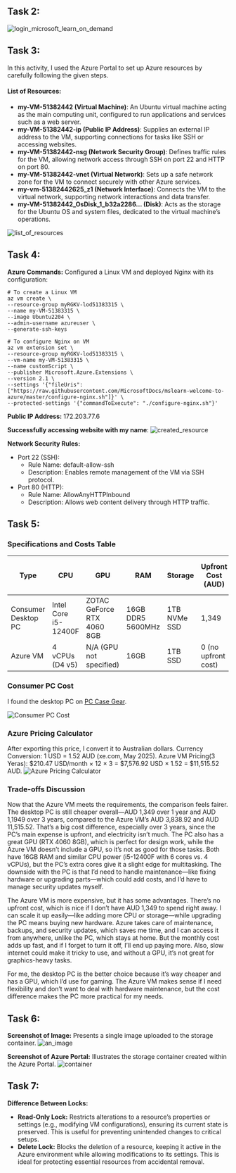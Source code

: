 ## Task 2:
![login_microsoft_learn_on_demand](images/week8-task2_login_microsoft_learn_on_demand.png)

## Task 3:
In this activity, I used the Azure Portal to set up Azure resources by carefully following the given steps.
#### List of Resources:
- **my-VM-51382442 (Virtual Machine)**: An Ubuntu virtual machine acting as the main computing unit, configured to run applications and services such as a web server.
- **my-VM-51382442-ip (Public IP Address)**: Supplies an external IP address to the VM, supporting connections for tasks like SSH or accessing websites.
- **my-VM-51382442-nsg (Network Security Group)**: Defines traffic rules for the VM, allowing network access through SSH on port 22 and HTTP on port 80.
- **my-VM-51382442-vnet (Virtual Network)**: Sets up a safe network zone for the VM to connect securely with other Azure services.
- **my-vm-51382442625_z1 (Network Interface)**: Connects the VM to the virtual network, supporting network interactions and data transfer.
- **my-VM-51382442_OsDisk_1_b32a2286... (Disk)**: Acts as the storage for the Ubuntu OS and system files, dedicated to the virtual machine’s operations.

![list_of_resources](images/week8-task3_list_of_resources.png)

## Task 4:
**Azure Commands:** Configured a Linux VM and deployed Nginx with its configuration:
```
# To create a Linux VM
az vm create \
--resource-group myRGKV-lod51383315 \
--name my-VM-51383315 \
--image Ubuntu2204 \
--admin-username azureuser \
--generate-ssh-keys

# To configure Nginx on VM
az vm extension set \
--resource-group myRGKV-lod51383315 \
--vm-name my-VM-51383315 \
--name customScript \
--publisher Microsoft.Azure.Extensions \
--version 2.1 \
--settings '{"fileUris":["https://raw.githubusercontent.com/MicrosoftDocs/mslearn-welcome-to-azure/master/configure-nginx.sh"]}' \
--protected-settings '{"commandToExecute": "./configure-nginx.sh"}'
```
**Public IP Address:** 172.203.77.6

**Successfully accessing website with my name**:
![created_resource](images/week8-task4-accessing_web.png)

**Network Security Rules:**
- Port 22 (SSH):
  - Rule Name: default-allow-ssh
  - Description: Enables remote management of the VM via SSH protocol.
- Port 80 (HTTP):
  - Rule Name: AllowAnyHTTPInbound
  - Description: Allows web content delivery through HTTP traffic.

## Task 5:
### Specifications and Costs Table

| **Type**           | **CPU**          | **GPU**         | **RAM** | **Storage** | **Upfront Cost (AUD)** | **1-Year Running Cost (AUD)** | **3-Year Running Cost (AUD)** |
|---------------------|------------------|-----------------|---------|-------------|-------------------------|-------------------------------|-------------------------------|
| Consumer Desktop PC | Intel Core i5-12400F | ZOTAC GeForce RTX 4060 8GB | 16GB DDR5 5600MHz | 1TB NVMe SSD | 1,349                   | 150 (electricity)             | 450 (electricity)             |
| Azure VM            | 4 vCPUs (D4 v5)  | N/A (GPU not specified) | 16GB    | 1TB SSD     | 0 (no upfront cost)     | 3,838.92 (monthly $319.91)    | 11,515.52 (monthly $319.91)    |

### Consumer PC Cost  
I found the desktop PC on [PC Case Gear](https://www.pccasegear.com/products/68710/pccg-banshee-4060-gaming-pc).

![Consumer PC Cost](images/week08-task5-consumarPC.png)

### Azure Pricing Calculator  
After exporting this price, I convert it to Australian dollars. 
Currency Conversion: 1 USD = 1.52 AUD (xe.com, May 2025).
Azure VM Pricing(3 Yeras): $210.47 USD/month × 12 × 3 = $7,576.92 USD × 1.52 = $11,515.52 AUD.
![Azure Pricing Calculator](images/week08-task5-azureCost.png)

### Trade-offs Discussion  
Now that the Azure VM meets the requirements, the comparison feels fairer. The desktop PC is still cheaper overall—AUD 1,349 over 1 year and AUD 1,1949 over 3 years, compared to the Azure VM’s AUD 3,838.92 and AUD 11,515.52. That’s a big cost difference, especially over 3 years, since the PC’s main expense is upfront, and electricity isn’t much. The PC also has a great GPU (RTX 4060 8GB), which is perfect for design work, while the Azure VM doesn’t include a GPU, so it’s not as good for those tasks. Both have 16GB RAM and similar CPU power (i5-12400F with 6 cores vs. 4 vCPUs), but the PC’s extra cores give it a slight edge for multitasking. The downside with the PC is that I’d need to handle maintenance—like fixing hardware or upgrading parts—which could add costs, and I’d have to manage security updates myself.

The Azure VM is more expensive, but it has some advantages. There’s no upfront cost, which is nice if I don’t have AUD 1,349 to spend right away. I can scale it up easily—like adding more CPU or storage—while upgrading the PC means buying new hardware. Azure takes care of maintenance, backups, and security updates, which saves me time, and I can access it from anywhere, unlike the PC, which stays at home. But the monthly cost adds up fast, and if I forget to turn it off, I’ll end up paying more. Also, slow internet could make it tricky to use, and without a GPU, it’s not great for graphics-heavy tasks.

For me, the desktop PC is the better choice because it’s way cheaper and has a GPU, which I’d use for gaming. The Azure VM makes sense if I need flexibility and don’t want to deal with hardware maintenance, but the cost difference makes the PC more practical for my needs.
## Task 6:
**Screenshot of Image:** Presents a single image uploaded to the storage container.
![an_image](images/week8-task6_image.png)

**Screenshot of Azure Portal:** Illustrates the storage container created within the Azure Portal.
![container](images/week8-task6_container.png)

## Task 7:
**Difference Between Locks:**
- **Read-Only Lock:** Restricts alterations to a resource’s properties or settings (e.g., modifying VM configurations), ensuring its current state is preserved. This is useful for preventing unintended changes to critical setups.
- **Delete Lock:** Blocks the deletion of a resource, keeping it active in the Azure environment while allowing modifications to its settings. This is ideal for protecting essential resources from accidental removal.
